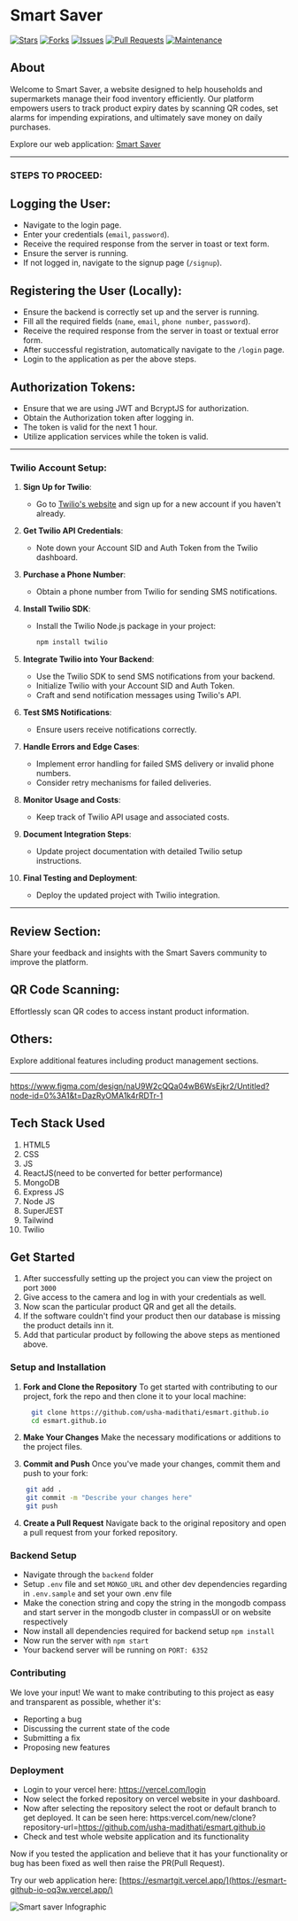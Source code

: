 # Smart Saver

[![Stars](https://img.shields.io/github/stars/usha-madithati/esmart.github.io?style=social)](https://github.com/usha-madithati/esmart.github.io/stargazers)
[![Forks](https://img.shields.io/github/forks/usha-madithati/esmart.github.io?style=social)](https://github.com/usha-madithati/esmart.github.io/network/members)
[![Issues](https://img.shields.io/github/issues/usha-madithati/esmart.github.io)](https://github.com/usha-madithati/esmart.github.io/issues)
[![Pull Requests](https://img.shields.io/github/issues-pr/usha-madithati/esmart.github.io)](https://github.com/usha-madithati/esmart.github.io/pulls)
[![Maintenance](https://img.shields.io/maintenance/yes/2024)](https://github.com/usha-madithati/esmart.github.io)

## About

Welcome to Smart Saver, a website designed to help households and supermarkets manage their food inventory efficiently. Our platform empowers users to track product expiry dates by scanning QR codes, set alarms for impending expirations, and ultimately save money on daily purchases.

Explore our web application: [Smart Saver](https://esmart-github-io.vercel.app/)

---

### STEPS TO PROCEED:

## Logging the User:
- Navigate to the login page.
- Enter your credentials (`email`, `password`).
- Receive the required response from the server in toast or text form.
- Ensure the server is running.
- If not logged in, navigate to the signup page (`/signup`).

## Registering the User (Locally):
- Ensure the backend is correctly set up and the server is running.
- Fill all the required fields (`name`, `email`, `phone number`, `password`).
- Receive the required response from the server in toast or textual error form.
- After successful registration, automatically navigate to the `/login` page.
- Login to the application as per the above steps.

## Authorization Tokens:
- Ensure that we are using JWT and BcryptJS for authorization.
- Obtain the Authorization token after logging in.
- The token is valid for the next 1 hour.
- Utilize application services while the token is valid.

---

### Twilio Account Setup:

1. **Sign Up for Twilio**:
   - Go to [Twilio's website](https://www.twilio.com/try-twilio) and sign up for a new account if you haven't already.

2. **Get Twilio API Credentials**:
   - Note down your Account SID and Auth Token from the Twilio dashboard.

3. **Purchase a Phone Number**:
   - Obtain a phone number from Twilio for sending SMS notifications.

4. **Install Twilio SDK**:
   - Install the Twilio Node.js package in your project:
     ```bash
     npm install twilio
     ```

5. **Integrate Twilio into Your Backend**:
   - Use the Twilio SDK to send SMS notifications from your backend.
   - Initialize Twilio with your Account SID and Auth Token.
   - Craft and send notification messages using Twilio's API.

6. **Test SMS Notifications**:
   - Ensure users receive notifications correctly.

7. **Handle Errors and Edge Cases**:
   - Implement error handling for failed SMS delivery or invalid phone numbers.
   - Consider retry mechanisms for failed deliveries.

8. **Monitor Usage and Costs**:
   - Keep track of Twilio API usage and associated costs.

9. **Document Integration Steps**:
   - Update project documentation with detailed Twilio setup instructions.

10. **Final Testing and Deployment**:
    - Deploy the updated project with Twilio integration.

---

## Review Section: 
Share your feedback and insights with the Smart Savers community to improve the platform.

## QR Code Scanning: 
Effortlessly scan QR codes to access instant product information.

## Others: 
Explore additional features including product management sections.

---


 https://www.figma.com/design/naU9W2cQQa04wB6WsEjkr2/Untitled?node-id=0%3A1&t=DazRyOMA1k4rRDTr-1
## Tech Stack Used

1. HTML5
2. CSS
3. JS
4. ReactJS(need to be converted for better performance)
5. MongoDB 
6. Express JS
7. Node JS
8. SuperJEST
9. Tailwind 
10. Twilio

## Get Started

1. After successfully setting up the project you can view the project on port `3000`
2. Give access to the camera and log in with your credentials as well.
3. Now scan the particular product QR and get all the details.
4. If the software couldn't find your product then our database is missing the product details inn it.
5. Add that particular product by following the above steps as mentioned above.

### Setup and Installation

1. **Fork and Clone the Repository**
   To get started with contributing to our project, fork the repo and then clone it to your local machine:
      ```bash
        git clone https://github.com/usha-madithati/esmart.github.io
        cd esmart.github.io
      ```

2. **Make Your Changes**
 Make the necessary modifications or additions to the project files.

3. **Commit and Push**
  Once you've made your changes, commit them and push to your fork:
  ```bash
      git add .
      git commit -m "Describe your changes here"
      git push
   ```

4. **Create a Pull Request**
  Navigate back to the original repository and open a pull request from your forked repository.

### Backend Setup

 - Navigate through the `backend` folder
 - Setup `.env` file and set `MONGO_URL` and other dev dependencies regarding in `.env.sample` and set your own .env file
 - Make the conection string and copy the string in the mongodb compass and start server in the mongodb cluster in compassUI or on website respectively
 -  Now install all dependencies required for backend setup `npm install`
 -  Now run the server with `npm start`
 -  Your backend server will be running on `PORT: 6352`


 ### Contributing

We love your input! We want to make contributing to this project as easy and transparent as possible, whether it's:
- Reporting a bug
- Discussing the current state of the code
- Submitting a fix
- Proposing new features

### Deployment
 - Login to your vercel here: https://vercel.com/login
 - Now select the forked repository on vercel website in your dashboard.
 - Now after selecting the repository select the root or default branch to get  deployed.
   It can be seen here: https:vercel.com/new/clone?repository-url=https://github.com/usha-madithati/esmart.github.io
 - Check and test whole website application and its functionality

Now if you tested the application and believe that it has your functionality or bug has been fixed as well then raise the PR(Pull Request).

Try our web application here: [https://esmartgit.vercel.app/](https://esmart-github-io-oq3w.vercel.app/)

![Smart saver Infographic](https://camo.githubusercontent.com/dd5e3080a7adc2ead8f86cbbd6577cee0a38439c0ebf195021ce41587b0a405f/68747470733a2f2f6d69726f2e6d656469756d2e636f6d2f6d61782f313430302f312a633459675258595161794f5657785633376f757272772e706e67)

